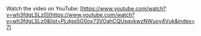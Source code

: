 Watch the video on YouTube: [https://www.youtube.com/watch?v=wh3fdgLSLz0](https://www.youtube.com/watch?v=wh3fdgLSLz0&list=PLdgq5G0ox73VOahCQUsqvkwzNWuoy4Vuk&index=7)